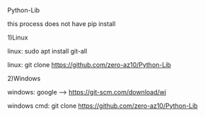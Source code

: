 Python-Lib

this process does not have pip install

1)Linux

linux: sudo apt install git-all

linux: git clone https://github.com/zero-az10/Python-Lib

2)Windows

windows: google -->  https://git-scm.com/download/wi

windows cmd: git clone https://github.com/zero-az10/Python-Lib
